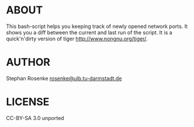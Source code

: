 # ABOUT

This bash-script helps you keeping track of newly opened network ports. It 
shows you a diff between the current and last run of the script. It is a
quick'n'dirty version of tiger <http://www.nongnu.org/tiger/>.

# AUTHOR

Stephan Rosenke <rosenke@ulb.tu-darmstadt.de>

# LICENSE

CC-BY-SA 3.0 unported

